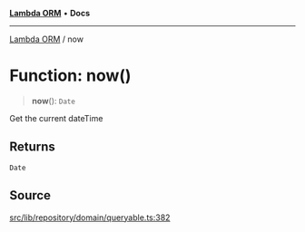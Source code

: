 [**Lambda ORM**](../README.md) • **Docs**

***

[Lambda ORM](../README.md) / now

# Function: now()

> **now**(): `Date`

Get the current dateTime

## Returns

`Date`

## Source

[src/lib/repository/domain/queryable.ts:382](https://github.com/lambda-orm/lambdaorm-base/blob/b218b3f63a52b1177feec1e7ed5eb0f37947c503/src/lib/repository/domain/queryable.ts#L382)
